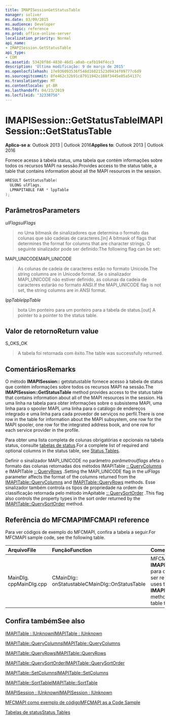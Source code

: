 ```yaml
---
title: IMAPISessionGetStatusTable
manager: soliver
ms.date: 03/09/2015
ms.audience: Developer
ms.topic: reference
ms.prod: office-online-server
localization_priority: Normal
api_name:
- IMAPISession.GetStatusTable
api_type:
- COM
ms.assetid: 53428f8d-4838-46d1-a0ab-cafb194f4cc3
description: 'Última modificação: 9 de março de 2015'
ms.openlocfilehash: 17e936093536f548d16021523d9434f09777c6d9
ms.sourcegitcommit: 8fe462c32b91c87911942c188f3445e85a54137c
ms.translationtype: MT
ms.contentlocale: pt-BR
ms.lasthandoff: 04/23/2019
ms.locfileid: "32338756"
---
```

# <a name="imapisessiongetstatustable"></a><span data-ttu-id="c6793-103">IMAPISession::GetStatusTable</span><span class="sxs-lookup"><span data-stu-id="c6793-103">IMAPISession::GetStatusTable</span></span>

  
  
<span data-ttu-id="c6793-104">**Aplica-se a**: Outlook 2013 | Outlook 2016</span><span class="sxs-lookup"><span data-stu-id="c6793-104">**Applies to**: Outlook 2013 | Outlook 2016</span></span> 
  
<span data-ttu-id="c6793-105">Fornece acesso à tabela status, uma tabela que contém informações sobre todos os recursos MAPI na sessão.</span><span class="sxs-lookup"><span data-stu-id="c6793-105">Provides access to the status table, a table that contains information about all the MAPI resources in the session.</span></span>
  
```cpp
HRESULT GetStatusTable(
  ULONG ulFlags,
  LPMAPITABLE FAR * lppTable
);
```

## <a name="parameters"></a><span data-ttu-id="c6793-106">Parâmetros</span><span class="sxs-lookup"><span data-stu-id="c6793-106">Parameters</span></span>

 <span data-ttu-id="c6793-107">_ulFlags_</span><span class="sxs-lookup"><span data-stu-id="c6793-107">_ulFlags_</span></span>
  
> <span data-ttu-id="c6793-108">no Uma bitmask de sinalizadores que determina o formato das colunas que são cadeias de caracteres.</span><span class="sxs-lookup"><span data-stu-id="c6793-108">[in] A bitmask of flags that determines the format for columns that are character strings.</span></span> <span data-ttu-id="c6793-109">O seguinte sinalizador pode ser definido:</span><span class="sxs-lookup"><span data-stu-id="c6793-109">The following flag can be set:</span></span>
    
<span data-ttu-id="c6793-110">MAPI_UNICODE</span><span class="sxs-lookup"><span data-stu-id="c6793-110">MAPI_UNICODE</span></span> 
  
> <span data-ttu-id="c6793-111">As colunas de cadeia de caracteres estão no formato Unicode.</span><span class="sxs-lookup"><span data-stu-id="c6793-111">The string columns are in Unicode format.</span></span> <span data-ttu-id="c6793-112">Se o sinalizador MAPI_UNICODE não estiver definido, as colunas da cadeia de caracteres estarão no formato ANSI.</span><span class="sxs-lookup"><span data-stu-id="c6793-112">If the MAPI_UNICODE flag is not set, the string columns are in ANSI format.</span></span>
    
 <span data-ttu-id="c6793-113">_lppTable_</span><span class="sxs-lookup"><span data-stu-id="c6793-113">_lppTable_</span></span>
  
> <span data-ttu-id="c6793-114">bota Um ponteiro para um ponteiro para a tabela de status.</span><span class="sxs-lookup"><span data-stu-id="c6793-114">[out] A pointer to a pointer to the status table.</span></span>
    
## <a name="return-value"></a><span data-ttu-id="c6793-115">Valor de retorno</span><span class="sxs-lookup"><span data-stu-id="c6793-115">Return value</span></span>

<span data-ttu-id="c6793-116">S_OK</span><span class="sxs-lookup"><span data-stu-id="c6793-116">S_OK</span></span> 
  
> <span data-ttu-id="c6793-117">A tabela foi retornada com êxito.</span><span class="sxs-lookup"><span data-stu-id="c6793-117">The table was successfully returned.</span></span>
    
## <a name="remarks"></a><span data-ttu-id="c6793-118">Comentários</span><span class="sxs-lookup"><span data-stu-id="c6793-118">Remarks</span></span>

<span data-ttu-id="c6793-119">O método **IMAPISession::** getstatustable fornece acesso à tabela de status que contém informações sobre todos os recursos MAPI na sessão.</span><span class="sxs-lookup"><span data-stu-id="c6793-119">The **IMAPISession::GetStatusTable** method provides access to the status table that contains information about all of the MAPI resources in the session.</span></span> <span data-ttu-id="c6793-120">Há uma linha na tabela para obter informações sobre o subsistema MAPI, uma linha para o spooler MAPI, uma linha para o catálogo de endereços integrado e uma linha para cada provedor de serviços no perfil.</span><span class="sxs-lookup"><span data-stu-id="c6793-120">There is one row in the table for information about the MAPI subsystem, one row for the MAPI spooler, one row for the integrated address book, and one row for each service provider in the profile.</span></span> 
  
<span data-ttu-id="c6793-121">Para obter uma lista completa de colunas obrigatórias e opcionais na tabela status, consulte [tabelas de status](status-tables.md).</span><span class="sxs-lookup"><span data-stu-id="c6793-121">For a complete list of required and optional columns in the status table, see [Status Tables](status-tables.md).</span></span> 
  
<span data-ttu-id="c6793-122">Definir o sinalizador MAPI_UNICODE no parâmetro _parâmetroulflags_ afeta o formato das colunas retornadas dos métodos IMAPITable [:: QueryColumns](imapitable-querycolumns.md) e IMAPITable [:: QueryRows](imapitable-queryrows.md) .</span><span class="sxs-lookup"><span data-stu-id="c6793-122">Setting the MAPI_UNICODE flag in the  _ulFlags_ parameter affects the format of the columns returned from the [IMAPITable::QueryColumns](imapitable-querycolumns.md) and [IMAPITable::QueryRows](imapitable-queryrows.md) methods.</span></span> <span data-ttu-id="c6793-123">Esse sinalizador também controla os tipos de propriedade na ordem de classificação retornada pelo método imApitable [:: QuerySortOrder](imapitable-querysortorder.md) .</span><span class="sxs-lookup"><span data-stu-id="c6793-123">This flag also controls the property types in the sort order returned by the [IMAPITable::QuerySortOrder](imapitable-querysortorder.md) method.</span></span> 
  
## <a name="mfcmapi-reference"></a><span data-ttu-id="c6793-124">Referência do MFCMAPI</span><span class="sxs-lookup"><span data-stu-id="c6793-124">MFCMAPI reference</span></span>

<span data-ttu-id="c6793-125">Para ver códigos de exemplo do MFCMAPI, confira a tabela a seguir.</span><span class="sxs-lookup"><span data-stu-id="c6793-125">For MFCMAPI sample code, see the following table.</span></span>
  
|<span data-ttu-id="c6793-126">**Arquivo**</span><span class="sxs-lookup"><span data-stu-id="c6793-126">**File**</span></span>|<span data-ttu-id="c6793-127">**Função**</span><span class="sxs-lookup"><span data-stu-id="c6793-127">**Function**</span></span>|<span data-ttu-id="c6793-128">**Comentário**</span><span class="sxs-lookup"><span data-stu-id="c6793-128">**Comment**</span></span>|
|:-----|:-----|:-----|
|<span data-ttu-id="c6793-129">MainDlg. cpp</span><span class="sxs-lookup"><span data-stu-id="c6793-129">MainDlg.cpp</span></span>  <br/> |<span data-ttu-id="c6793-130">CMainDlg:: onStatustable</span><span class="sxs-lookup"><span data-stu-id="c6793-130">CMainDlg::OnStatusTable</span></span>  <br/> |<span data-ttu-id="c6793-131">MFCMAPI usa o método **IMAPISession::** getstatustable para obter a tabela de status a ser renderizada.</span><span class="sxs-lookup"><span data-stu-id="c6793-131">MFCMAPI uses the **IMAPISession::GetStatusTable** method to obtain the status table to be rendered.</span></span>  <br/> |
   
## <a name="see-also"></a><span data-ttu-id="c6793-132">Confira também</span><span class="sxs-lookup"><span data-stu-id="c6793-132">See also</span></span>



[<span data-ttu-id="c6793-133">IMAPITable : IUnknown</span><span class="sxs-lookup"><span data-stu-id="c6793-133">IMAPITable : IUnknown</span></span>](imapitableiunknown.md)
  
[<span data-ttu-id="c6793-134">IMAPITable::QueryColumns</span><span class="sxs-lookup"><span data-stu-id="c6793-134">IMAPITable::QueryColumns</span></span>](imapitable-querycolumns.md)
  
[<span data-ttu-id="c6793-135">IMAPITable::QueryRows</span><span class="sxs-lookup"><span data-stu-id="c6793-135">IMAPITable::QueryRows</span></span>](imapitable-queryrows.md)
  
[<span data-ttu-id="c6793-136">IMAPITable::QuerySortOrder</span><span class="sxs-lookup"><span data-stu-id="c6793-136">IMAPITable::QuerySortOrder</span></span>](imapitable-querysortorder.md)
  
[<span data-ttu-id="c6793-137">IMAPITable::SetColumns</span><span class="sxs-lookup"><span data-stu-id="c6793-137">IMAPITable::SetColumns</span></span>](imapitable-setcolumns.md)
  
[<span data-ttu-id="c6793-138">IMAPITable::SortTable</span><span class="sxs-lookup"><span data-stu-id="c6793-138">IMAPITable::SortTable</span></span>](imapitable-sorttable.md)
  
[<span data-ttu-id="c6793-139">IMAPISession : IUnknown</span><span class="sxs-lookup"><span data-stu-id="c6793-139">IMAPISession : IUnknown</span></span>](imapisessioniunknown.md)


[<span data-ttu-id="c6793-140">MFCMAPI como exemplo de código</span><span class="sxs-lookup"><span data-stu-id="c6793-140">MFCMAPI as a Code Sample</span></span>](mfcmapi-as-a-code-sample.md)
  
[<span data-ttu-id="c6793-141">Tabelas de status</span><span class="sxs-lookup"><span data-stu-id="c6793-141">Status Tables</span></span>](status-tables.md)

